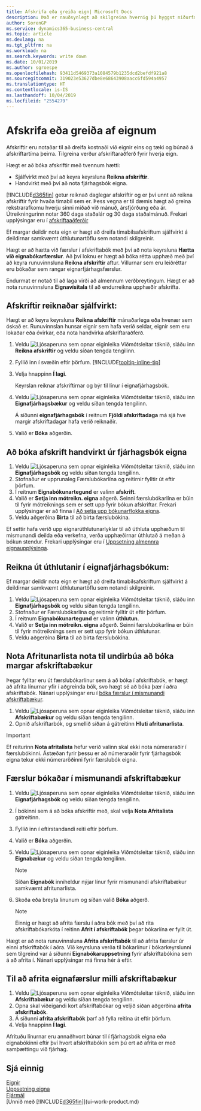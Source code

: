 ```yaml
---
title: Afskrifa eða greiða eign| Microsoft Docs
description: Það er nauðsynlegt að skilgreina hvernig þú hyggst niðurfæra, afskrifa eða greiða af eignum þínum.
author: SorenGP
ms.service: dynamics365-business-central
ms.topic: article
ms.devlang: na
ms.tgt_pltfrm: na
ms.workload: na
ms.search.keywords: write down
ms.date: 10/01/2019
ms.author: sgroespe
ms.openlocfilehash: 93411d5469373a1084579b1235dcd2befdf921a8
ms.sourcegitcommit: 319023e53627dbe8e68643908aacc6fd594a4957
ms.translationtype: HT
ms.contentlocale: is-IS
ms.lasthandoff: 10/04/2019
ms.locfileid: "2554279"
---
```

# <a name="depreciate-or-amortize-fixed-assets"></a>Afskrifa eða greiða af eignum
Afskriftir eru notaðar til að dreifa kostnaði við eignir eins og tæki og búnað á afskriftartíma þeirra. Tilgreina verður afskriftaraðferð fyrir hverja eign.  

 Hægt er að bóka afskriftir með tvennum hætti:  

* Sjálfvirkt með því að keyra keyrsluna **Reikna afskriftir**.  
* Handvirkt með því að nota fjárhagsbók eigna.  

[!INCLUDE[d365fin](includes/d365fin_md.md)] getur reiknað daglegar afskriftir og er því unnt að reikna afskriftir fyrir hvaða tímabil sem er. Þess vegna er til dæmis hægt að greina rekstrarafkomu hverju sinni miðað við mánuð, ársfjórðung eða ár. Útreikningurinn notar 360 daga staðalár og 30 daga staðalmánuð. Frekari upplýsingar eru í [afskriftaaðferðir](fa-depreciation-methods.md)  

Ef margar deildir nota eign er hægt að dreifa tímabilsafskriftum sjálfvirkt á deildirnar samkvæmt úthlutunartöflu sem notandi skilgreinir.  

Hægt er að hætta við færslur í afskriftabók með því að nota keyrsluna **Hætta við eignabókarfærslur**. Að því loknu er hægt að bóka rétta upphæð með því að keyra runuvinnsluna **Reikna afskriftir** aftur. Villurnar sem eru leiðréttar eru bókaðar sem rangar eignarfjárhagsfærslur.  

Endurmat er notað til að laga virði að almennum verðbreytingum. Hægt er að nota runuvinnsluna **Eignavísitala** til að endurreikna upphæðir afskrifta.  

## <a name="to-calculate-depreciation-automatically"></a>Afskriftir reiknaðar sjálfvirkt:
Hægt er að keyra keyrsluna **Reikna afskriftir** mánaðarlega eða hvenær sem óskað er. Runuvinnslan hunsar eignir sem hafa verið seldar, eignir sem eru lokaðar eða óvirkar, eða nota handvirka afskriftaraðferð.  

1. Veldu ![Ljósaperuna sem opnar eiginleika Viðmótsleitar](media/ui-search/search_small.png "Segðu mér hvað þú vilt gera") táknið, sláðu inn **Reikna afskriftir** og veldu síðan tengda tengilinn.  
2. Fyllið inn í svæðin eftir þörfum. [!INCLUDE[tooltip-inline-tip](includes/tooltip-inline-tip_md.md)]  
3. Velja hnappinn **Í lagi**.  

    Keyrslan reiknar afskriftirnar og býr til línur í eignafjárhagsbók.  
4. Veldu ![Ljósaperuna sem opnar eiginleika Viðmótsleitar](media/ui-search/search_small.png "Segðu mér hvað þú vilt gera") táknið, sláðu inn **Eignafjárhagsbækur** og veldu síðan tengda tengilinn.  

    Á síðunni **eignafjárhagsbók** í reitnum **Fjöldi afskriftadaga** má sjá hve margir afskriftadagar hafa verið reiknaðir.  
5. Valið er **Bóka** aðgerðin.  

## <a name="to-post-depreciation-manually-from-the-fixed-asset-gl-journal"></a>Að bóka afskrift handvirkt úr fjárhagsbók eigna
1. Veldu ![Ljósaperuna sem opnar eiginleika Viðmótsleitar](media/ui-search/search_small.png "Segðu mér hvað þú vilt gera") táknið, sláðu inn **Eignafjárhagsbók** og veldu síðan tengda tengilinn.  
2. Stofnaður er upprunaleg Færslubókarlína og reitirnir fylltir út eftir þörfum.  
3. Í reitnum **Eignabókunartegund** er valinn **afskrift**.  
4. Valið er **Setja inn mótreikn. eigna** aðgerð. Seinni færslubókarlína er búin til fyrir mótreiknings sem er sett upp fyrir bókun afskriftar. Frekari upplýsingar er að finna í [Að setja upp bókunarflokka eigna](fa-how-setup-general.md#to-set-up-fixed-asset-posting-groups).
5. Veldu aðgerðina **Birta** til að birta færslubókina.  

Ef settir hafa verið upp eignarúthlutunarlyklar til að úthluta upphæðum til mismunandi deilda eða verkefna, verða upphæðirnar úthlutað á meðan á bókun stendur. Frekari upplýsingar eru í [Uppsetning almennra eignaupplýsinga](fa-how-setup-general.md).  

## <a name="to-calculate-allocations-in-the-fixed-asset-gl-journal"></a>Reikna út úthlutanir í eignafjárhagsbókum:
Ef margar deildir nota eign er hægt að dreifa tímabilsafskriftum sjálfvirkt á deildirnar samkvæmt úthlutunartöflu sem notandi skilgreinir.  

1. Veldu ![Ljósaperuna sem opnar eiginleika Viðmótsleitar](media/ui-search/search_small.png "Segðu mér hvað þú vilt gera") táknið, sláðu inn **Eignafjárhagsbók** og veldu síðan tengda tengilinn.  
2. Stofnaður er Færslubókarlína og reitirnir fylltir út eftir þörfum.
3. Í reitnum **Eignabókunartegund** er valinn **úthlutun**.  
4. Valið er **Setja inn mótreikn. eigna** aðgerð. Seinni færslubókarlína er búin til fyrir mótreiknings sem er sett upp fyrir bókun úthlutunar.  
5. Veldu aðgerðina **Birta** til að birta færslubókina.  

## <a name="use-duplication-lists-to-prepare-to-post-to-multiple-depreciation-books"></a>Nota Afritunarlista nota til undirbúa að bóka margar afskriftabækur
Þegar fylltar eru út færslubókarlínur sem á að bóka í afskriftabók, er hægt að afrita línurnar yfir í aðgreinda bók, svo hægt sé að bóka þær í aðra afskriftabók. Nánari upplýsingar eru í [bóka færslur í mismunandi afskriftabækur](fa-how-depreciate-amortize.md#to-post-entries-to-different-depreciation-books).

1. Veldu ![Ljósaperuna sem opnar eiginleika Viðmótsleitar](media/ui-search/search_small.png "Segðu mér hvað þú vilt gera") táknið, sláðu inn **Afskriftabækur** og veldu síðan tengda tengilinn.  
2. Opnið afskriftarbók, og smellið síðan á gátreitinn **Hluti afritunarlista**.  

> [!IMPORTANT]  
>   Ef reiturinn **Nota afritalista** hefur verið valinn skal ekki nota númeraraðir í færslubókinni. Ástæðan fyrir þessu er að númeraraðir fyrir fjárhagsbók eigna tekur ekki númeraröðinni fyrir færslubók eigna.  

## <a name="to-post-entries-to-different-depreciation-books"></a>Færslur bókaðar í mismunandi afskriftabækur
1. Veldu ![Ljósaperuna sem opnar eiginleika Viðmótsleitar](media/ui-search/search_small.png "Segðu mér hvað þú vilt gera") táknið, sláðu inn **Eignafjárhagsbók** og veldu síðan tengda tengilinn.  
2. Í bókinni sem á að bóka afskriftir með, skal velja **Nota Afritalista** gátreitinn.  
3. Fyllið inn í eftirstandandi reiti eftir þörfum.  
4. Valið er **Bóka** aðgerðin.  
5. Veldu ![Ljósaperuna sem opnar eiginleika Viðmótsleitar](media/ui-search/search_small.png "Segðu mér hvað þú vilt gera") táknið, sláðu inn **Eignabækur** og veldu síðan tengda tengilinn.  

    > [!NOTE]  
    >   Síðan **Eignabók** inniheldur nýjar línur fyrir mismunandi afskriftabækur samkvæmt afritunarlista.  
6. Skoða eða breyta línunum og síðan valið **Bóka** aðgerð.  

    > [!NOTE]  
    >   Einnig er hægt að afrita færslu í aðra bók með því að rita afskriftabókarkóta í reitinn **Afrit í afskriftabók** þegar bókarlína er fyllt út.  

Hægt er að nota runuvinnsluna **Afrita afskriftabók** til að afrita færslur úr einni afskriftabók í aðra. Við keyrsluna verða til bókarlínur í bókarkeyrslunni sem tilgreind var á síðunni **Eignabókaruppsetning** fyrir afskriftabókina sem á að afrita í. Nánari upplýsingar má finna hér á eftir.  

## <a name="to-copy-fixed-asset-ledger-entries-between-depreciation-books"></a>Til að afrita eignafærslur milli afskriftabækur
1. Veldu ![Ljósaperuna sem opnar eiginleika Viðmótsleitar](media/ui-search/search_small.png "Segðu mér hvað þú vilt gera") táknið, sláðu inn **Afskriftabækur** og veldu síðan tengda tengilinn.  
2. Opna skal viðeigandi kort afskriftabókar og veljið síðan aðgerðina **afrita afskriftabók**.  
3. Á síðunni **afrita afskriftabók** þarf að fylla reitina út eftir þörfum.  
4. Velja hnappinn **Í lagi**.  

Afrituðu línurnar eru annaðhvort búnar til í fjárhagsbók eigna eða eignabókinni eftir því hvort afskriftabókin sem þú ert að afrita er með samþættingu við fjárhag.  

## <a name="see-also"></a>Sjá einnig
[Eignir](fa-manage.md)  
[Uppsetning eigna](fa-setup.md)  
[Fjármál](finance.md)  
[Unnið með [!INCLUDE[d365fin](includes/d365fin_md.md)]](ui-work-product.md)  
